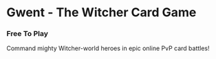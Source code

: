 # Gwent - The Witcher Card Game

### Free To Play

Command mighty Witcher-world heroes in epic online PvP card battles!